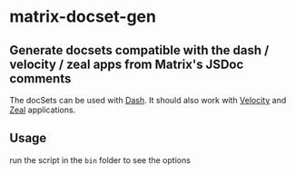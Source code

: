 # matrix-docset-gen

## Generate docsets compatible with the dash / velocity / zeal apps from Matrix's JSDoc comments

The docSets can be used with [Dash](http://kapeli.com/dash). It should also work with [Velocity](https://velocity.silverlakesoftware.com/) and [Zeal](https://zealdocs.org/) applications.

## Usage

run the script in the `bin` folder to see the options

